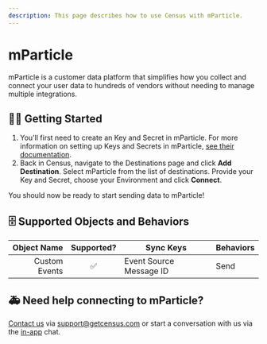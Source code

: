 ```yaml
---
description: This page describes how to use Census with mParticle.
---
```


# mParticle

mParticle is a customer data platform that simplifies how you collect and connect your user data to hundreds of vendors without needing to manage multiple integrations.

## 🏃‍♀️ Getting Started

1. You'll first need to create an Key and Secret in mParticle.  For more information on setting up Keys and Secrets in mParticle, [see their documentation](https://docs.mparticle.com/developers/credential-management/).
2. Back in Census, navigate to the Destinations page and click **Add Destination**. Select mParticle from the list of destinations. Provide your Key and Secret, choose your Environment and click **Connect**.

You should now be ready to start sending data to mParticle!

## 🗄 Supported Objects and Behaviors <a href="#supported-objects-and-sync-behaviors" id="supported-objects-and-sync-behaviors"></a>

| **Object Name** | **Supported?** | **Sync Keys**         | **Behaviors** |
|----------------:| :------------: | --------------------- |---------------|
|   Custom Events |        ✅       | Event Source Message ID | Send          |



## 🚑 Need help connecting to mParticle?

[Contact us](mailto:support@getcensus.com) via support@getcensus.com or start a conversation with us via the [in-app](https://app.getcensus.com) chat.
